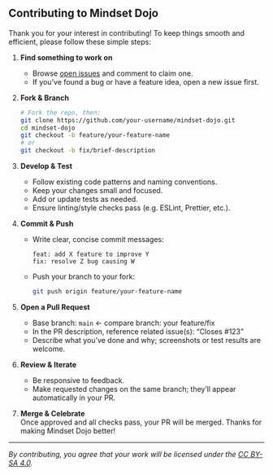 ## Contributing to Mindset Dojo

Thank you for your interest in contributing! To keep things smooth and efficient, please follow these simple steps:

1. **Find something to work on**  
   - Browse [open issues]([https://github.com/mindset-dojo/mindset-dojo.github.io/issues]) and comment to claim one.  
   - If you’ve found a bug or have a feature idea, open a new issue first.

2. **Fork & Branch**  
   ```bash
   # Fork the repo, then:
   git clone https://github.com/your-username/mindset-dojo.git
   cd mindset-dojo
   git checkout -b feature/your-feature-name
   # or
   git checkout -b fix/brief-description
   ```

3. **Develop & Test**  
   - Follow existing code patterns and naming conventions.  
   - Keep your changes small and focused.  
   - Add or update tests as needed.  
   - Ensure linting/style checks pass (e.g. ESLint, Prettier, etc.).

4. **Commit & Push**  
   - Write clear, concise commit messages:  
     ```
     feat: add X feature to improve Y
     fix: resolve Z bug causing W
     ```
   - Push your branch to your fork:  
     ```bash
     git push origin feature/your-feature-name
     ```

5. **Open a Pull Request**  
   - Base branch: `main` ← compare branch: your feature/fix  
   - In the PR description, reference related issue(s): “Closes #123”  
   - Describe what you’ve done and why; screenshots or test results are welcome.

6. **Review & Iterate**  
   - Be responsive to feedback.  
   - Make requested changes on the same branch; they’ll appear automatically in your PR.

7. **Merge & Celebrate**  
   Once approved and all checks pass, your PR will be merged. Thanks for making Mindset Dojo better!

---

_By contributing, you agree that your work will be licensed under the [CC BY-SA 4.0](./LICENSE.md)._
